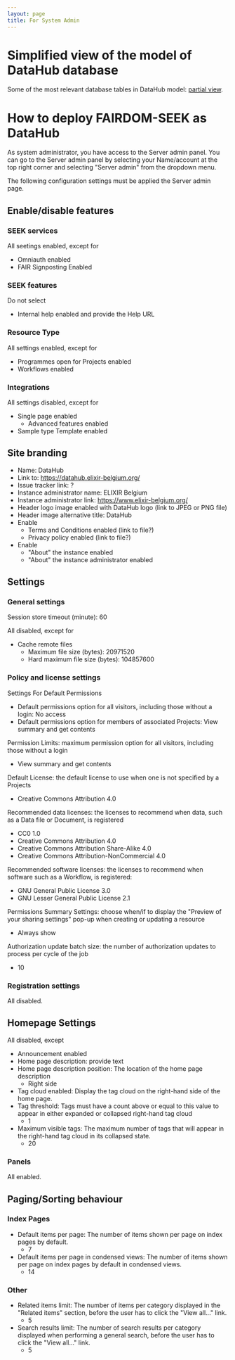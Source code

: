 ```yaml
---
layout: page
title: For System Admin
---
```


# Simplified view of the model of DataHub database
Some of the most relevant database tables in DataHub model: [partial view](https://dbdiagram.io/d/627d0a687f945876b6082659).

# How to deploy FAIRDOM-SEEK as DataHub

As system administrator, you have access to the Server admin panel. You can go to the Server admin panel by selecting your Name/account at the top right corner and selecting "Server admin" from the dropdown menu.

The following configuration settings must be applied the Server admin page.

## Enable/disable features

### SEEK services

All seetings enabled, except for
* Omniauth enabled
* FAIR Signposting Enabled

### SEEK features

Do not select 

* Internal help enabled and provide the Help URL

### Resource Type

All settings enabled, except for
* Programmes open for Projects enabled
* Workflows enabled

### Integrations

All settings disabled, except for
* Single page enabled
  * Advanced features enabled
* Sample type Template enabled


## Site branding
* Name: DataHub
* Link to: https://datahub.elixir-belgium.org/
* Issue tracker link: <!--https://fair-dom.org/issues-->?
* Instance administrator name: ELIXIR Belgium
* Instance administrator link: https://www.elixir-belgium.org/
* Header logo image enabled with DataHub logo (link to JPEG or PNG file)
* Header image alternative title: DataHub
* Enable
  * Terms and Conditions enabled (link to file?)
  * Privacy policy enabled (link to file?)
* Enable
  * "About" the instance enabled
  * "About" the instance administrator enabled

## Settings

### General settings

Session store timeout (minute): 60

All disabled, except for
* Cache remote files
  * Maximum file size (bytes): 20971520
  * Hard maximum file size (bytes): 104857600

### Policy and license settings

Settings For Default Permissions
* Default permissions option for all visitors, including those without a login: No access
* Default permissions option for members of associated Projects: View summary and get contents

Permission Limits: maximum permission option for all visitors, including those without a login
* View summary and get contents

Default License: the default license to use when one is not specified by a Projects
  * Creative Commons Attribution 4.0

Recommended data licenses: the licenses to recommend when data, such as a Data file or Document, is registered
* CC0 1.0
* Creative Commons Attribution 4.0
* Creative Commons Attribution Share-Alike 4.0
* Creative Commons Attribution-NonCommercial 4.0

Recommended software licenses: the licenses to recommend when software such as a Workflow, is registered: 
  * GNU General Public License 3.0
  * GNU Lesser General Public License 2.1

Permissions Summary Settings: choose when/if to display the "Preview of your sharing settings" pop-up when creating or updating a resource 
* Always show

Authorization update batch size: the number of authorization updates to process per cycle of the job 
* 10

### Registration settings

All disabled.

## Homepage Settings

All disabled, except
* Announcement enabled
* Home page description: provide text
* Home page description position: The location of the home page description
  * Right side
* Tag cloud enabled: Display the tag cloud on the right-hand side of the home page.
* Tag threshold: Tags must have a count above or equal to this value to appear in either expanded or collapsed right-hand tag cloud
  * 1
* Maximum visible tags: The maximum number of tags that will appear in the right-hand tag cloud in its collapsed state.
  * 20

### Panels

All enabled.

## Paging/Sorting behaviour

### Index Pages

* Default items per page: The number of items shown per page on index pages by default.
  * 7
* Default items per page in condensed views: The number of items shown per page on index pages by default in condensed views.
  * 14

### Other
* Related items limit: The number of items per category displayed in the "Related items" section, before the user has to click the "View all..." link.
  * 5
* Search results limit: The number of search results per category displayed when performing a general search, before the user has to click the "View all..." link.
  * 5
